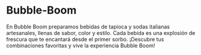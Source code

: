 # Bubble-Boom
En Bubble Boom preparamos bebidas de tapioca y sodas italianas artesanales, llenas de sabor, color y estilo. Cada bebida es una explosión de frescura que te encantará desde el primer sorbo. ¡Descubre tus combinaciones favoritas y vive la experiencia Bubble Boom!
